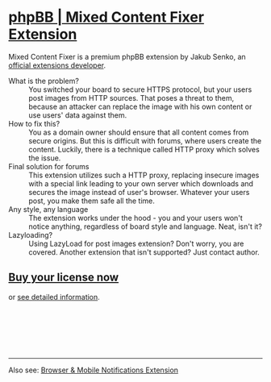 # [phpBB | Mixed Content Fixer Extension](https://senky.github.io/httpproxy/)

Mixed Content Fixer is a premium phpBB extension by Jakub Senko, an [official extensions developer](https://github.com/orgs/phpbb-extensions/teams/extensions-development-team).

<dl>
  <dt>What is the problem?</dt>
  <dd>You switched your board to secure HTTPS protocol, but your users post images from HTTP sources. That poses a threat to them, because an attacker can replace the image with his own content or use users' data against them.</dd>

  <dt>How to fix this?</dt>
  <dd>You as a domain owner should ensure that all content comes from secure origins. But this is difficult with forums, where users create the content. Luckily, there is a technique called HTTP proxy which solves the issue.</dd>

  <dt>Final solution for forums</dt>
  <dd>This extension utilizes such a HTTP proxy, replacing insecure images with a special link leading to your own server which downloads and secures the image instead of user's browser. Whatever your users post, you make them safe all the time.</dd>

  <dt>Any style, any language</dt>
  <dd>The extension works under the hood - you and your users won't notice anything, regardless of board style and language. Neat, isn't it?</dd>

  <dt>Lazyloading?</dt>
  <dd>Using LazyLoad for post images extension? Don't worry, you are covered. Another extension that isn't supported? Just contact author.</dd>
</dl>

## [Buy your license now](https://senky.github.io/httpproxy/)
or
[see detailed information](https://senky.github.io/httpproxy/).

<br />
<br />
<br />
<br />
<br />

-------------
Also see: [Browser & Mobile Notifications Extension](https://senky.github.io/pushnotifications/)
